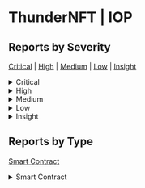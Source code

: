 
# ThunderNFT | IOP

## Reports by Severity

[Critical](<README.md#critical>) | [High](<README.md#high>) | [Medium](<README.md#medium>) | [Low](<README.md#low>) | [Insight](<README.md#insight>)
<details>
<summary>Critical</summary>

* [IOP _ ThunderNFT 34534 - [Smart Contract - Critical] Maker will always only get  token even if specifying a higher amount](./IOP%20_%20ThunderNFT%2034534%20-%20%5BSmart%20Contract%20-%20Critical%5D%20Maker%20will%20always%20only%20get%20%20token%20even%20if%20specifying%20a%20higher%20amount.md)
* [IOP _ ThunderNFT 34560 - [Smart Contract - Critical] Updating sell-maker-orders does not provide refunds](./IOP%20_%20ThunderNFT%2034560%20-%20%5BSmart%20Contract%20-%20Critical%5D%20Updating%20sell-maker-orders%20does%20not%20provide%20refunds.md)
* [IOP _ ThunderNFT 34605 - [Smart Contract - Critical] ERC tokens can be stolen because the amount is not validated in the update_order function](./IOP%20_%20ThunderNFT%2034605%20-%20%5BSmart%20Contract%20-%20Critical%5D%20ERC%20tokens%20can%20be%20stolen%20because%20the%20amount%20is%20not%20validated%20in%20the%20update_order%20function.md)
* [IOP _ ThunderNFT 34629 - [Smart Contract - Critical] Theft of Deposited Funds](./IOP%20_%20ThunderNFT%2034629%20-%20%5BSmart%20Contract%20-%20Critical%5D%20Theft%20of%20Deposited%20Funds.md)
* [IOP _ ThunderNFT 34630 - [Smart Contract - Critical] Incorrect Token Sale Amount](./IOP%20_%20ThunderNFT%2034630%20-%20%5BSmart%20Contract%20-%20Critical%5D%20Incorrect%20Token%20Sale%20Amount.md)
* [IOP _ ThunderNFT 34636 - [Smart Contract - Critical] The amount is set to  when creating the ExecutionResult which causes only  NFT to be sold even if there should actually be more](./IOP%20_%20ThunderNFT%2034636%20-%20%5BSmart%20Contract%20-%20Critical%5D%20The%20amount%20is%20set%20to%20%20when%20creating%20the%20ExecutionResult%20which%20causes%20only%20%20NFT%20to%20be%20sold%20even%20if%20there%20should%20actually%20be%20more.md)
* [IOP _ ThunderNFT 34736 - [Smart Contract - Critical] ERC tokens are stuck on the contract if more than  supplied for Sell order](./IOP%20_%20ThunderNFT%2034736%20-%20%5BSmart%20Contract%20-%20Critical%5D%20ERC%20tokens%20are%20stuck%20on%20the%20contract%20if%20more%20than%20%20supplied%20for%20Sell%20order.md)
* [IOP _ ThunderNFT 34800 - [Smart Contract - Critical] Improper input validation in order update function leads to potential asset loss](./IOP%20_%20ThunderNFT%2034800%20-%20%5BSmart%20Contract%20-%20Critical%5D%20Improper%20input%20validation%20in%20order%20update%20function%20leads%20to%20potential%20asset%20loss.md)
* [IOP _ ThunderNFT 34930 - [Smart Contract - Critical] User can only trade  token when ERC is used](./IOP%20_%20ThunderNFT%2034930%20-%20%5BSmart%20Contract%20-%20Critical%5D%20User%20can%20only%20trade%20%20token%20when%20ERC%20is%20used.md)
* [IOP _ ThunderNFT 34934 - [Smart Contract - Critical] thunder_exchangeupdate_order can be abused to steal ERC token](./IOP%20_%20ThunderNFT%2034934%20-%20%5BSmart%20Contract%20-%20Critical%5D%20thunder_exchangeupdate_order%20can%20be%20abused%20to%20steal%20ERC%20token.md)
* [IOP _ ThunderNFT 34949 - [Smart Contract - Critical] Missing proper validation when updating order](./IOP%20_%20ThunderNFT%2034949%20-%20%5BSmart%20Contract%20-%20Critical%5D%20Missing%20proper%20validation%20when%20updating%20order.md)
* [IOP _ ThunderNFT 34955 - [Smart Contract - Critical] Nfts of type  may be stolen by updating an orders amount and cancelling it](./IOP%20_%20ThunderNFT%2034955%20-%20%5BSmart%20Contract%20-%20Critical%5D%20Nfts%20of%20type%20%20may%20be%20stolen%20by%20updating%20an%20orders%20amount%20and%20cancelling%20it.md)
* [IOP _ ThunderNFT 34957 - [Smart Contract - Critical] executionResults always returns an amount of  leading to stuck nfts](./IOP%20_%20ThunderNFT%2034957%20-%20%5BSmart%20Contract%20-%20Critical%5D%20executionResults%20always%20returns%20an%20amount%20of%20%20leading%20to%20stuck%20nfts.md)
* [IOP _ ThunderNFT 34958 - [Smart Contract - Critical] Incorrect Setting of Amount in ExecutionResult](./IOP%20_%20ThunderNFT%2034958%20-%20%5BSmart%20Contract%20-%20Critical%5D%20Incorrect%20Setting%20of%20Amount%20in%20ExecutionResult.md)
* [IOP _ ThunderNFT 34980 - [Smart Contract - Critical] Order side manipulation can lead to theft of NFTs](./IOP%20_%20ThunderNFT%2034980%20-%20%5BSmart%20Contract%20-%20Critical%5D%20Order%20side%20manipulation%20can%20lead%20to%20theft%20of%20NFTs.md)

</details>
<details>
<summary>High</summary>

* [IOP _ ThunderNFT 34496 - [Smart Contract - High] Users cant withdraw their funds for removed assets](./IOP%20_%20ThunderNFT%2034496%20-%20%5BSmart%20Contract%20-%20High%5D%20Users%20cant%20withdraw%20their%20funds%20for%20removed%20assets.md)
* [IOP _ ThunderNFT 34519 - [Smart Contract - High] users cant withdraw their tokens when specific asset removed from the whitelist](./IOP%20_%20ThunderNFT%2034519%20-%20%5BSmart%20Contract%20-%20High%5D%20users%20cant%20withdraw%20their%20tokens%20when%20specific%20asset%20removed%20from%20the%20whitelist.md)
* [IOP _ ThunderNFT 34565 - [Smart Contract - High] Selling maker cant cancel to retrieve his funds when strategy got removed](./IOP%20_%20ThunderNFT%2034565%20-%20%5BSmart%20Contract%20-%20High%5D%20Selling%20maker%20cant%20cancel%20to%20retrieve%20his%20funds%20when%20strategy%20got%20removed.md)
* [IOP _ ThunderNFT 34585 - [Smart Contract - High] Permanent freezing of NFTS that seller deposit into thunder exchange when the strategy whitelist address updated](./IOP%20_%20ThunderNFT%2034585%20-%20%5BSmart%20Contract%20-%20High%5D%20Permanent%20freezing%20of%20NFTS%20that%20seller%20deposit%20into%20thunder%20exchange%20when%20the%20strategy%20whitelist%20address%20updated.md)
* [IOP _ ThunderNFT 34587 - [Smart Contract - High] Users might temporarily get their funds locked in Pool contract](./IOP%20_%20ThunderNFT%2034587%20-%20%5BSmart%20Contract%20-%20High%5D%20Users%20might%20temporarily%20get%20their%20funds%20locked%20in%20Pool%20contract.md)
* [IOP _ ThunderNFT 34642 - [Smart Contract - High] strategy de-listing causes sellers NFTs locked on ThunderExchange](./IOP%20_%20ThunderNFT%2034642%20-%20%5BSmart%20Contract%20-%20High%5D%20strategy%20de-listing%20causes%20sellers%20NFTs%20locked%20on%20ThunderExchange.md)
* [IOP _ ThunderNFT 34816 - [Smart Contract - High] users cant call update_order to update the strategy which prevent the NFT to be canceled or executed](./IOP%20_%20ThunderNFT%2034816%20-%20%5BSmart%20Contract%20-%20High%5D%20users%20cant%20call%20update_order%20to%20update%20the%20strategy%20which%20prevent%20the%20NFT%20to%20be%20canceled%20or%20executed.md)
* [IOP _ ThunderNFT 34943 - [Smart Contract - High] User cant withdraw asset from pool after asset_managerremove_asset is called](./IOP%20_%20ThunderNFT%2034943%20-%20%5BSmart%20Contract%20-%20High%5D%20User%20cant%20withdraw%20asset%20from%20pool%20after%20asset_managerremove_asset%20is%20called.md)
* [IOP _ ThunderNFT 34966 - [Smart Contract - High] Royalty or protocol fee of  will DoS executing orders in ThunderExchange](./IOP%20_%20ThunderNFT%2034966%20-%20%5BSmart%20Contract%20-%20High%5D%20Royalty%20or%20protocol%20fee%20of%20%20will%20DoS%20executing%20orders%20in%20ThunderExchange.md)

</details>
<details>
<summary>Medium</summary>

* [IOP _ ThunderNFT 34567 - [Smart Contract - Medium] users with current bid order can not update their order when payment token changed](./IOP%20_%20ThunderNFT%2034567%20-%20%5BSmart%20Contract%20-%20Medium%5D%20users%20with%20current%20bid%20order%20can%20not%20update%20their%20order%20when%20payment%20token%20changed.md)
* [IOP _ ThunderNFT 34714 - [Smart Contract - Medium] owner of NFT who have sell orderlisting NFT can not accept any bid offers](./IOP%20_%20ThunderNFT%2034714%20-%20%5BSmart%20Contract%20-%20Medium%5D%20owner%20of%20NFT%20who%20have%20sell%20orderlisting%20NFT%20can%20not%20accept%20any%20bid%20offers.md)

</details>
<details>
<summary>Low</summary>

* [IOP _ ThunderNFT 34455 - [Smart Contract - Low] Double Token Vulnerability leads to drain funds](./IOP%20_%20ThunderNFT%2034455%20-%20%5BSmart%20Contract%20-%20Low%5D%20Double%20Token%20Vulnerability%20leads%20to%20drain%20funds.md)
* [IOP _ ThunderNFT 34522 - [Smart Contract - Low] Self-transfer would inflate the balance](./IOP%20_%20ThunderNFT%2034522%20-%20%5BSmart%20Contract%20-%20Low%5D%20Self-transfer%20would%20inflate%20the%20balance.md)
* [IOP _ ThunderNFT 34545 - [Smart Contract - Low] Smart contract can be taken over by malicious user by back-running deployment](./IOP%20_%20ThunderNFT%2034545%20-%20%5BSmart%20Contract%20-%20Low%5D%20Smart%20contract%20can%20be%20taken%20over%20by%20malicious%20user%20by%20back-running%20deployment.md)
* [IOP _ ThunderNFT 34659 - [Smart Contract - Low] Pool Balance Inflation](./IOP%20_%20ThunderNFT%2034659%20-%20%5BSmart%20Contract%20-%20Low%5D%20Pool%20Balance%20Inflation.md)
* [IOP _ ThunderNFT 34702 - [Smart Contract - Low] the function register_royalty_info does not allow to be called by the admin when the owner exist](./IOP%20_%20ThunderNFT%2034702%20-%20%5BSmart%20Contract%20-%20Low%5D%20the%20function%20register_royalty_info%20does%20not%20allow%20to%20be%20called%20by%20the%20admin%20when%20the%20owner%20exist.md)
* [IOP _ ThunderNFT 34760 - [Smart Contract - Low] Off-by-one error in get_supported_asset](./IOP%20_%20ThunderNFT%2034760%20-%20%5BSmart%20Contract%20-%20Low%5D%20Off-by-one%20error%20in%20get_supported_asset.md)
* [IOP _ ThunderNFT 34761 - [Smart Contract - Low] Off-by-one error in get_whitelisted_strategy](./IOP%20_%20ThunderNFT%2034761%20-%20%5BSmart%20Contract%20-%20Low%5D%20Off-by-one%20error%20in%20get_whitelisted_strategy.md)
* [IOP _ ThunderNFT 34791 - [Smart Contract - Low] Incompatibility with SRC might lead to inability of royalty info registrations](./IOP%20_%20ThunderNFT%2034791%20-%20%5BSmart%20Contract%20-%20Low%5D%20Incompatibility%20with%20SRC%20might%20lead%20to%20inability%20of%20royalty%20info%20registrations.md)
* [IOP _ ThunderNFT 34839 - [Smart Contract - Low] Royalty Fee limit is not enforced for registered collections](./IOP%20_%20ThunderNFT%2034839%20-%20%5BSmart%20Contract%20-%20Low%5D%20Royalty%20Fee%20limit%20is%20not%20enforced%20for%20registered%20collections.md)
* [IOP _ ThunderNFT 34848 - [Smart Contract - Low] Incorrect verification of deposit asset leads to creation of in-executable orders](./IOP%20_%20ThunderNFT%2034848%20-%20%5BSmart%20Contract%20-%20Low%5D%20Incorrect%20verification%20of%20deposit%20asset%20leads%20to%20creation%20of%20in-executable%20orders.md)
* [IOP _ ThunderNFT 34906 - [Smart Contract - Low] Existing Sell order can be executed despite payment asset delisting](./IOP%20_%20ThunderNFT%2034906%20-%20%5BSmart%20Contract%20-%20Low%5D%20Existing%20Sell%20order%20can%20be%20executed%20despite%20payment%20asset%20delisting.md)
* [IOP _ ThunderNFT 34962 - [Smart Contract - Low] tranfer_from function have critical issue which lead to double increase same address amount](./IOP%20_%20ThunderNFT%2034962%20-%20%5BSmart%20Contract%20-%20Low%5D%20tranfer_from%20function%20have%20critical%20issue%20which%20lead%20to%20double%20increase%20same%20address%20amount.md)
* [IOP _ ThunderNFT 34964 - [Smart Contract - Low] Faulty Index out of Bounds](./IOP%20_%20ThunderNFT%2034964%20-%20%5BSmart%20Contract%20-%20Low%5D%20Faulty%20Index%20out%20of%20Bounds.md)
* [IOP _ ThunderNFT 34973 - [Smart Contract - Low] royalty_managerregister_royalty_info might not work in some case](./IOP%20_%20ThunderNFT%2034973%20-%20%5BSmart%20Contract%20-%20Low%5D%20royalty_managerregister_royalty_info%20might%20not%20work%20in%20some%20case.md)
* [IOP _ ThunderNFT 34975 - [Smart Contract - Low] Read out of index](./IOP%20_%20ThunderNFT%2034975%20-%20%5BSmart%20Contract%20-%20Low%5D%20Read%20out%20of%20index.md)

</details>
<details>
<summary>Insight</summary>

* [IOP _ ThunderNFT 34542 - [Smart Contract - Insight] Not Handling Balance Entries Properly in the Withdraw Function](./IOP%20_%20ThunderNFT%2034542%20-%20%5BSmart%20Contract%20-%20Insight%5D%20Not%20Handling%20Balance%20Entries%20Properly%20in%20the%20Withdraw%20Function.md)
* [IOP _ ThunderNFT 34578 - [Smart Contract - Insight] unds Not Locked During Order Placement](./IOP%20_%20ThunderNFT%2034578%20-%20%5BSmart%20Contract%20-%20Insight%5D%20unds%20Not%20Locked%20During%20Order%20Placement.md)
* [IOP _ ThunderNFT 34677 - [Smart Contract - Insight] NFTs can not be canceled since the cancel_order function in thunder_exchange have read storage attribute which calls cancel_order in strategy that have write storage attribute](./IOP%20_%20ThunderNFT%2034677%20-%20%5BSmart%20Contract%20-%20Insight%5D%20NFTs%20can%20not%20be%20canceled%20since%20the%20cancel_order%20function%20in%20thunder_exchange%20have%20read%20storage%20attribute%20which%20calls%20cancel_order%20in%20strategy%20that%20have%20write%20storage%20attribute.md)
* [IOP _ ThunderNFT 34963 - [Smart Contract - Insight] Invalid orders persist in storage maps with no indication of their invalid status](./IOP%20_%20ThunderNFT%2034963%20-%20%5BSmart%20Contract%20-%20Insight%5D%20Invalid%20orders%20persist%20in%20storage%20maps%20with%20no%20indication%20of%20their%20invalid%20status.md)
* [IOP _ ThunderNFT 34967 - [Smart Contract - Insight] Insights Report](./IOP%20_%20ThunderNFT%2034967%20-%20%5BSmart%20Contract%20-%20Insight%5D%20Insights%20Report.md)

</details>

## Reports by Type

[Smart Contract](<README.md#smart-contract>)
<details>
<summary>Smart Contract</summary>

* [IOP _ ThunderNFT 34455 - [Smart Contract - Low] Double Token Vulnerability leads to drain funds](./IOP%20_%20ThunderNFT%2034455%20-%20%5BSmart%20Contract%20-%20Low%5D%20Double%20Token%20Vulnerability%20leads%20to%20drain%20funds.md)
* [IOP _ ThunderNFT 34496 - [Smart Contract - High] Users cant withdraw their funds for removed assets](./IOP%20_%20ThunderNFT%2034496%20-%20%5BSmart%20Contract%20-%20High%5D%20Users%20cant%20withdraw%20their%20funds%20for%20removed%20assets.md)
* [IOP _ ThunderNFT 34519 - [Smart Contract - High] users cant withdraw their tokens when specific asset removed from the whitelist](./IOP%20_%20ThunderNFT%2034519%20-%20%5BSmart%20Contract%20-%20High%5D%20users%20cant%20withdraw%20their%20tokens%20when%20specific%20asset%20removed%20from%20the%20whitelist.md)
* [IOP _ ThunderNFT 34522 - [Smart Contract - Low] Self-transfer would inflate the balance](./IOP%20_%20ThunderNFT%2034522%20-%20%5BSmart%20Contract%20-%20Low%5D%20Self-transfer%20would%20inflate%20the%20balance.md)
* [IOP _ ThunderNFT 34534 - [Smart Contract - Critical] Maker will always only get  token even if specifying a higher amount](./IOP%20_%20ThunderNFT%2034534%20-%20%5BSmart%20Contract%20-%20Critical%5D%20Maker%20will%20always%20only%20get%20%20token%20even%20if%20specifying%20a%20higher%20amount.md)
* [IOP _ ThunderNFT 34542 - [Smart Contract - Insight] Not Handling Balance Entries Properly in the Withdraw Function](./IOP%20_%20ThunderNFT%2034542%20-%20%5BSmart%20Contract%20-%20Insight%5D%20Not%20Handling%20Balance%20Entries%20Properly%20in%20the%20Withdraw%20Function.md)
* [IOP _ ThunderNFT 34545 - [Smart Contract - Low] Smart contract can be taken over by malicious user by back-running deployment](./IOP%20_%20ThunderNFT%2034545%20-%20%5BSmart%20Contract%20-%20Low%5D%20Smart%20contract%20can%20be%20taken%20over%20by%20malicious%20user%20by%20back-running%20deployment.md)
* [IOP _ ThunderNFT 34560 - [Smart Contract - Critical] Updating sell-maker-orders does not provide refunds](./IOP%20_%20ThunderNFT%2034560%20-%20%5BSmart%20Contract%20-%20Critical%5D%20Updating%20sell-maker-orders%20does%20not%20provide%20refunds.md)
* [IOP _ ThunderNFT 34565 - [Smart Contract - High] Selling maker cant cancel to retrieve his funds when strategy got removed](./IOP%20_%20ThunderNFT%2034565%20-%20%5BSmart%20Contract%20-%20High%5D%20Selling%20maker%20cant%20cancel%20to%20retrieve%20his%20funds%20when%20strategy%20got%20removed.md)
* [IOP _ ThunderNFT 34567 - [Smart Contract - Medium] users with current bid order can not update their order when payment token changed](./IOP%20_%20ThunderNFT%2034567%20-%20%5BSmart%20Contract%20-%20Medium%5D%20users%20with%20current%20bid%20order%20can%20not%20update%20their%20order%20when%20payment%20token%20changed.md)
* [IOP _ ThunderNFT 34578 - [Smart Contract - Insight] unds Not Locked During Order Placement](./IOP%20_%20ThunderNFT%2034578%20-%20%5BSmart%20Contract%20-%20Insight%5D%20unds%20Not%20Locked%20During%20Order%20Placement.md)
* [IOP _ ThunderNFT 34585 - [Smart Contract - High] Permanent freezing of NFTS that seller deposit into thunder exchange when the strategy whitelist address updated](./IOP%20_%20ThunderNFT%2034585%20-%20%5BSmart%20Contract%20-%20High%5D%20Permanent%20freezing%20of%20NFTS%20that%20seller%20deposit%20into%20thunder%20exchange%20when%20the%20strategy%20whitelist%20address%20updated.md)
* [IOP _ ThunderNFT 34587 - [Smart Contract - High] Users might temporarily get their funds locked in Pool contract](./IOP%20_%20ThunderNFT%2034587%20-%20%5BSmart%20Contract%20-%20High%5D%20Users%20might%20temporarily%20get%20their%20funds%20locked%20in%20Pool%20contract.md)
* [IOP _ ThunderNFT 34605 - [Smart Contract - Critical] ERC tokens can be stolen because the amount is not validated in the update_order function](./IOP%20_%20ThunderNFT%2034605%20-%20%5BSmart%20Contract%20-%20Critical%5D%20ERC%20tokens%20can%20be%20stolen%20because%20the%20amount%20is%20not%20validated%20in%20the%20update_order%20function.md)
* [IOP _ ThunderNFT 34629 - [Smart Contract - Critical] Theft of Deposited Funds](./IOP%20_%20ThunderNFT%2034629%20-%20%5BSmart%20Contract%20-%20Critical%5D%20Theft%20of%20Deposited%20Funds.md)
* [IOP _ ThunderNFT 34630 - [Smart Contract - Critical] Incorrect Token Sale Amount](./IOP%20_%20ThunderNFT%2034630%20-%20%5BSmart%20Contract%20-%20Critical%5D%20Incorrect%20Token%20Sale%20Amount.md)
* [IOP _ ThunderNFT 34636 - [Smart Contract - Critical] The amount is set to  when creating the ExecutionResult which causes only  NFT to be sold even if there should actually be more](./IOP%20_%20ThunderNFT%2034636%20-%20%5BSmart%20Contract%20-%20Critical%5D%20The%20amount%20is%20set%20to%20%20when%20creating%20the%20ExecutionResult%20which%20causes%20only%20%20NFT%20to%20be%20sold%20even%20if%20there%20should%20actually%20be%20more.md)
* [IOP _ ThunderNFT 34642 - [Smart Contract - High] strategy de-listing causes sellers NFTs locked on ThunderExchange](./IOP%20_%20ThunderNFT%2034642%20-%20%5BSmart%20Contract%20-%20High%5D%20strategy%20de-listing%20causes%20sellers%20NFTs%20locked%20on%20ThunderExchange.md)
* [IOP _ ThunderNFT 34659 - [Smart Contract - Low] Pool Balance Inflation](./IOP%20_%20ThunderNFT%2034659%20-%20%5BSmart%20Contract%20-%20Low%5D%20Pool%20Balance%20Inflation.md)
* [IOP _ ThunderNFT 34677 - [Smart Contract - Insight] NFTs can not be canceled since the cancel_order function in thunder_exchange have read storage attribute which calls cancel_order in strategy that have write storage attribute](./IOP%20_%20ThunderNFT%2034677%20-%20%5BSmart%20Contract%20-%20Insight%5D%20NFTs%20can%20not%20be%20canceled%20since%20the%20cancel_order%20function%20in%20thunder_exchange%20have%20read%20storage%20attribute%20which%20calls%20cancel_order%20in%20strategy%20that%20have%20write%20storage%20attribute.md)
* [IOP _ ThunderNFT 34702 - [Smart Contract - Low] the function register_royalty_info does not allow to be called by the admin when the owner exist](./IOP%20_%20ThunderNFT%2034702%20-%20%5BSmart%20Contract%20-%20Low%5D%20the%20function%20register_royalty_info%20does%20not%20allow%20to%20be%20called%20by%20the%20admin%20when%20the%20owner%20exist.md)
* [IOP _ ThunderNFT 34714 - [Smart Contract - Medium] owner of NFT who have sell orderlisting NFT can not accept any bid offers](./IOP%20_%20ThunderNFT%2034714%20-%20%5BSmart%20Contract%20-%20Medium%5D%20owner%20of%20NFT%20who%20have%20sell%20orderlisting%20NFT%20can%20not%20accept%20any%20bid%20offers.md)
* [IOP _ ThunderNFT 34736 - [Smart Contract - Critical] ERC tokens are stuck on the contract if more than  supplied for Sell order](./IOP%20_%20ThunderNFT%2034736%20-%20%5BSmart%20Contract%20-%20Critical%5D%20ERC%20tokens%20are%20stuck%20on%20the%20contract%20if%20more%20than%20%20supplied%20for%20Sell%20order.md)
* [IOP _ ThunderNFT 34760 - [Smart Contract - Low] Off-by-one error in get_supported_asset](./IOP%20_%20ThunderNFT%2034760%20-%20%5BSmart%20Contract%20-%20Low%5D%20Off-by-one%20error%20in%20get_supported_asset.md)
* [IOP _ ThunderNFT 34761 - [Smart Contract - Low] Off-by-one error in get_whitelisted_strategy](./IOP%20_%20ThunderNFT%2034761%20-%20%5BSmart%20Contract%20-%20Low%5D%20Off-by-one%20error%20in%20get_whitelisted_strategy.md)
* [IOP _ ThunderNFT 34791 - [Smart Contract - Low] Incompatibility with SRC might lead to inability of royalty info registrations](./IOP%20_%20ThunderNFT%2034791%20-%20%5BSmart%20Contract%20-%20Low%5D%20Incompatibility%20with%20SRC%20might%20lead%20to%20inability%20of%20royalty%20info%20registrations.md)
* [IOP _ ThunderNFT 34800 - [Smart Contract - Critical] Improper input validation in order update function leads to potential asset loss](./IOP%20_%20ThunderNFT%2034800%20-%20%5BSmart%20Contract%20-%20Critical%5D%20Improper%20input%20validation%20in%20order%20update%20function%20leads%20to%20potential%20asset%20loss.md)
* [IOP _ ThunderNFT 34816 - [Smart Contract - High] users cant call update_order to update the strategy which prevent the NFT to be canceled or executed](./IOP%20_%20ThunderNFT%2034816%20-%20%5BSmart%20Contract%20-%20High%5D%20users%20cant%20call%20update_order%20to%20update%20the%20strategy%20which%20prevent%20the%20NFT%20to%20be%20canceled%20or%20executed.md)
* [IOP _ ThunderNFT 34839 - [Smart Contract - Low] Royalty Fee limit is not enforced for registered collections](./IOP%20_%20ThunderNFT%2034839%20-%20%5BSmart%20Contract%20-%20Low%5D%20Royalty%20Fee%20limit%20is%20not%20enforced%20for%20registered%20collections.md)
* [IOP _ ThunderNFT 34848 - [Smart Contract - Low] Incorrect verification of deposit asset leads to creation of in-executable orders](./IOP%20_%20ThunderNFT%2034848%20-%20%5BSmart%20Contract%20-%20Low%5D%20Incorrect%20verification%20of%20deposit%20asset%20leads%20to%20creation%20of%20in-executable%20orders.md)
* [IOP _ ThunderNFT 34906 - [Smart Contract - Low] Existing Sell order can be executed despite payment asset delisting](./IOP%20_%20ThunderNFT%2034906%20-%20%5BSmart%20Contract%20-%20Low%5D%20Existing%20Sell%20order%20can%20be%20executed%20despite%20payment%20asset%20delisting.md)
* [IOP _ ThunderNFT 34930 - [Smart Contract - Critical] User can only trade  token when ERC is used](./IOP%20_%20ThunderNFT%2034930%20-%20%5BSmart%20Contract%20-%20Critical%5D%20User%20can%20only%20trade%20%20token%20when%20ERC%20is%20used.md)
* [IOP _ ThunderNFT 34934 - [Smart Contract - Critical] thunder_exchangeupdate_order can be abused to steal ERC token](./IOP%20_%20ThunderNFT%2034934%20-%20%5BSmart%20Contract%20-%20Critical%5D%20thunder_exchangeupdate_order%20can%20be%20abused%20to%20steal%20ERC%20token.md)
* [IOP _ ThunderNFT 34943 - [Smart Contract - High] User cant withdraw asset from pool after asset_managerremove_asset is called](./IOP%20_%20ThunderNFT%2034943%20-%20%5BSmart%20Contract%20-%20High%5D%20User%20cant%20withdraw%20asset%20from%20pool%20after%20asset_managerremove_asset%20is%20called.md)
* [IOP _ ThunderNFT 34949 - [Smart Contract - Critical] Missing proper validation when updating order](./IOP%20_%20ThunderNFT%2034949%20-%20%5BSmart%20Contract%20-%20Critical%5D%20Missing%20proper%20validation%20when%20updating%20order.md)
* [IOP _ ThunderNFT 34955 - [Smart Contract - Critical] Nfts of type  may be stolen by updating an orders amount and cancelling it](./IOP%20_%20ThunderNFT%2034955%20-%20%5BSmart%20Contract%20-%20Critical%5D%20Nfts%20of%20type%20%20may%20be%20stolen%20by%20updating%20an%20orders%20amount%20and%20cancelling%20it.md)
* [IOP _ ThunderNFT 34957 - [Smart Contract - Critical] executionResults always returns an amount of  leading to stuck nfts](./IOP%20_%20ThunderNFT%2034957%20-%20%5BSmart%20Contract%20-%20Critical%5D%20executionResults%20always%20returns%20an%20amount%20of%20%20leading%20to%20stuck%20nfts.md)
* [IOP _ ThunderNFT 34958 - [Smart Contract - Critical] Incorrect Setting of Amount in ExecutionResult](./IOP%20_%20ThunderNFT%2034958%20-%20%5BSmart%20Contract%20-%20Critical%5D%20Incorrect%20Setting%20of%20Amount%20in%20ExecutionResult.md)
* [IOP _ ThunderNFT 34962 - [Smart Contract - Low] tranfer_from function have critical issue which lead to double increase same address amount](./IOP%20_%20ThunderNFT%2034962%20-%20%5BSmart%20Contract%20-%20Low%5D%20tranfer_from%20function%20have%20critical%20issue%20which%20lead%20to%20double%20increase%20same%20address%20amount.md)
* [IOP _ ThunderNFT 34963 - [Smart Contract - Insight] Invalid orders persist in storage maps with no indication of their invalid status](./IOP%20_%20ThunderNFT%2034963%20-%20%5BSmart%20Contract%20-%20Insight%5D%20Invalid%20orders%20persist%20in%20storage%20maps%20with%20no%20indication%20of%20their%20invalid%20status.md)
* [IOP _ ThunderNFT 34964 - [Smart Contract - Low] Faulty Index out of Bounds](./IOP%20_%20ThunderNFT%2034964%20-%20%5BSmart%20Contract%20-%20Low%5D%20Faulty%20Index%20out%20of%20Bounds.md)
* [IOP _ ThunderNFT 34966 - [Smart Contract - High] Royalty or protocol fee of  will DoS executing orders in ThunderExchange](./IOP%20_%20ThunderNFT%2034966%20-%20%5BSmart%20Contract%20-%20High%5D%20Royalty%20or%20protocol%20fee%20of%20%20will%20DoS%20executing%20orders%20in%20ThunderExchange.md)
* [IOP _ ThunderNFT 34967 - [Smart Contract - Insight] Insights Report](./IOP%20_%20ThunderNFT%2034967%20-%20%5BSmart%20Contract%20-%20Insight%5D%20Insights%20Report.md)
* [IOP _ ThunderNFT 34973 - [Smart Contract - Low] royalty_managerregister_royalty_info might not work in some case](./IOP%20_%20ThunderNFT%2034973%20-%20%5BSmart%20Contract%20-%20Low%5D%20royalty_managerregister_royalty_info%20might%20not%20work%20in%20some%20case.md)
* [IOP _ ThunderNFT 34975 - [Smart Contract - Low] Read out of index](./IOP%20_%20ThunderNFT%2034975%20-%20%5BSmart%20Contract%20-%20Low%5D%20Read%20out%20of%20index.md)
* [IOP _ ThunderNFT 34980 - [Smart Contract - Critical] Order side manipulation can lead to theft of NFTs](./IOP%20_%20ThunderNFT%2034980%20-%20%5BSmart%20Contract%20-%20Critical%5D%20Order%20side%20manipulation%20can%20lead%20to%20theft%20of%20NFTs.md)

</details>

